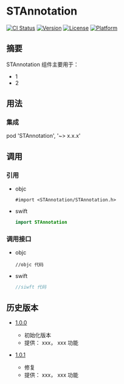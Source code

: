 # STAnnotation

[![CI Status](https://img.shields.io/travis/coder/STAnnotation.svg?style=flat)](https://travis-ci.org/coder/STAnnotation)
[![Version](https://img.shields.io/cocoapods/v/STAnnotation.svg?style=flat)](https://cocoapods.org/pods/STAnnotation)
[![License](https://img.shields.io/cocoapods/l/STAnnotation.svg?style=flat)](https://github.com/coder/STAnnotation/blob/701ff106db3caa805f9dab12df7749c03c889c47/LICENSE)
[![Platform](https://img.shields.io/cocoapods/p/STAnnotation.svg?style=flat)](https://cocoapods.org/pods/STAnnotation)

## 摘要

STAnnotation 组件主要用于：

- 1
- 2

## 用法

### 集成

pod 'STAnnotation', '~> x.x.x'

## 调用

### 引用

- objc

  ```objc
  #import <STAnnotation/STAnnotation.h>
  ```

- swift

  ```swift
  import STAnnotation
  ```

### 调用接口

- objc
  ```objc
  //objc 代码
  ```
  
- swift

  ```swift
  //siwft 代码
  ```
  
## 历史版本

- [1.0.0](http://github/coder/STAnnotation/tag/1.0.0)

  - 初始化版本
  - 提供： xxx， xxx 功能

- [1.0.1](http://github/coder/STAnnotation/tag/1.0.1)

  - 修复
  - 提供： xxx， xxx 功能
